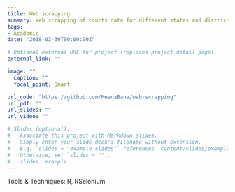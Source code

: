 ```yaml
---
title: Web scrapping
summary: Web scrapping of courts data for different states and districts. 
tags:
- Academic
date: "2018-03-30T00:00:00Z"

# Optional external URL for project (replaces project detail page).
external_link: ""

image: ""
  caption: ""
  focal_point: Smart

url_code: "https://github.com/MeenaBana/web-scrapping"
url_pdf: ""
url_slides: ""
url_video: ""

# Slides (optional).
#   Associate this project with Markdown slides.
#   Simply enter your slide deck's filename without extension.
#   E.g. `slides = "example-slides"` references `content/slides/example-slides.md`.
#   Otherwise, set `slides = ""`.
#   slides: example
---
```

Tools & Techniques: R, RSelenium

